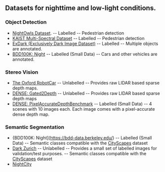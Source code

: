 ## Datasets for nighttime and low-light conditions. 

### Object Detection
- [NightOwls Dataset](https://www.nightowls-dataset.org/).
-- Labelled
-- Pedestrian detection
- [KAIST Multi-Spectral Dataset](https://soonminhwang.github.io/rgbt-ped-detection/data/)
-- Labelled
-- Pedestrian detection
- [ExDark (Exclusively Dark Image Dataset)](https://github.com/cs-chan/Exclusively-Dark-Image-Dataset)
-- Labelled
-- Multiple objects are annotated. 
- [BDD100K: Night](https://bdd-data.berkeley.edu/)
-- Labelled (Small Data)
-- Cars and other vehicles are annotated. 

### Stereo Vision
- [The Oxford RobotCar](https://robotcar-dataset.robots.ox.ac.uk/)
-- Unlabelled
-- Provides raw LIDAR based sparse depth maps. 
- [DENSE: Gated2Depth](https://www.uni-ulm.de/en/in/driveu/projects/dense-datasets)
-- Unlabelled
-- Provides raw LIDAR based sparse depth maps
- [DENSE: PixelAccurateDepthBenchmark](https://www.uni-ulm.de/en/in/driveu/projects/dense-datasets)
-- Labelled (Small Data)
-- 4 scenes with 10 images each. Each image comes with a pixel-accurate dense depth map.

### Semantic Segmentation
- {BDD100K: Night](https://bdd-data.berkeley.edu/)
-- Labelled (Small Data)
-- Semantic classes compatible with the [CityScapes](https://www.cityscapes-dataset.com/) dataset
- [Dark Zurich](https://www.trace.ethz.ch/publications/2019/GCMA_UIoU/)
-- Unlabelled 
-- Provides a small set of labelled images for validation/test purposes.
-- Semantic classes compatible with the [CityScapes](https://www.cityscapes-dataset.com/) dataset
- [NightCity](https://arxiv.org/pdf/2003.06883.pdf)
